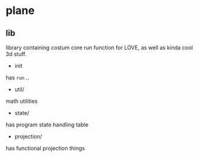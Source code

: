 # plane
## lib
library containing costum core run function for LOVE, as well as
kinda cool 3d stuff.

- init

has `run` ..

- util/

math utilities

- state/

has program state handling table

- projection/

has functional projection things
